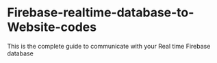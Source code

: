 # Firebase-realtime-database-to-Website-codes
This is the complete guide to communicate with your Real time Firebase database 
